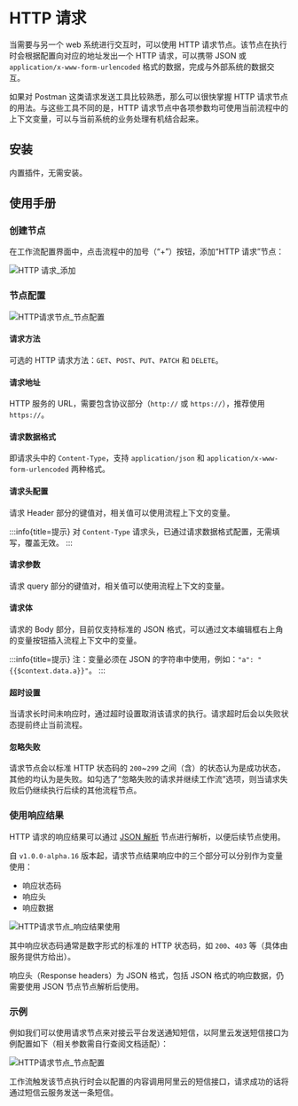 # HTTP 请求

<PluginInfo name="workflow-request" link="/handbook/workflow/plugins/request"></PluginInfo>

当需要与另一个 web 系统进行交互时，可以使用 HTTP 请求节点。该节点在执行时会根据配置向对应的地址发出一个 HTTP 请求，可以携带 JSON 或 `application/x-www-form-urlencoded` 格式的数据，完成与外部系统的数据交互。

如果对 Postman 这类请求发送工具比较熟悉，那么可以很快掌握 HTTP 请求节点的用法。与这些工具不同的是，HTTP 请求节点中各项参数均可使用当前流程中的上下文变量，可以与当前系统的业务处理有机结合起来。

## 安装

内置插件，无需安装。

## 使用手册

### 创建节点

在工作流配置界面中，点击流程中的加号（“+”）按钮，添加“HTTP 请求”节点：

![HTTP 请求_添加](https://static-docs.nocobase.com/46f2a6fc3f6869c80f8fbd362a54e644.png)

### 节点配置

![HTTP请求节点_节点配置](https://static-docs.nocobase.com/2fcb29af66b892fa704add52e2974a52.png)

#### 请求方法

可选的 HTTP 请求方法：`GET`、`POST`、`PUT`、`PATCH` 和 `DELETE`。

#### 请求地址

HTTP 服务的 URL，需要包含协议部分（`http://` 或 `https://`），推荐使用 `https://`。

#### 请求数据格式

即请求头中的 `Content-Type`，支持 `application/json` 和 `application/x-www-form-urlencoded` 两种格式。

#### 请求头配置

请求 Header 部分的键值对，相关值可以使用流程上下文的变量。

:::info{title=提示}
对 `Content-Type` 请求头，已通过请求数据格式配置，无需填写，覆盖无效。
:::

#### 请求参数

请求 query 部分的键值对，相关值可以使用流程上下文的变量。

#### 请求体

请求的 Body 部分，目前仅支持标准的 JSON 格式，可以通过文本编辑框右上角的变量按钮插入流程上下文中的变量。

:::info{title=提示}
注：变量必须在 JSON 的字符串中使用，例如：`"a": "{{$context.data.a}}"`。
:::

#### 超时设置

当请求长时间未响应时，通过超时设置取消该请求的执行。请求超时后会以失败状态提前终止当前流程。

#### 忽略失败

请求节点会以标准 HTTP 状态码的 `200`~`299` 之间（含）的状态认为是成功状态，其他的均认为是失败。如勾选了“忽略失败的请求并继续工作流”选项，则当请求失败后仍继续执行后续的其他流程节点。

### 使用响应结果

HTTP 请求的响应结果可以通过 [JSON 解析](./plugins/json-query.md) 节点进行解析，以便后续节点使用。

自 `v1.0.0-alpha.16` 版本起，请求节点结果响应中的三个部分可以分别作为变量使用：

* 响应状态码
* 响应头
* 响应数据

![HTTP请求节点_响应结果使用](https://static-docs.nocobase.com/20240529110610.png)

其中响应状态码通常是数字形式的标准的 HTTP 状态码，如 `200`、`403` 等（具体由服务提供方给出）。

响应头（Response headers）为 JSON 格式，包括 JSON 格式的响应数据，仍需要使用 JSON 节点节点解析后使用。

### 示例

例如我们可以使用请求节点来对接云平台发送通知短信，以阿里云发送短信接口为例配置如下（相关参数需自行查阅文档适配）：

![HTTP请求节点_节点配置](https://static-docs.nocobase.com/20240515124004.png)

工作流触发该节点执行时会以配置的内容调用阿里云的短信接口，请求成功的话将通过短信云服务发送一条短信。
